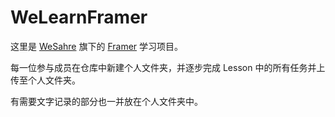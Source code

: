# WeLearnFramer

这里是 [WeSahre](http://zhuanlan.zhihu.com/weshare/19903867) 旗下的 [Framer](https://framerjs.com/) 学习项目。

每一位参与成员在仓库中新建个人文件夹，并逐步完成 Lesson 中的所有任务并上传至个人文件夹。

有需要文字记录的部分也一并放在个人文件夹中。